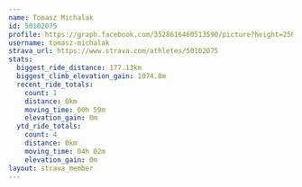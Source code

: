 ```yaml
---
name: Tomasz Michalak
id: 50102075
profile: https://graph.facebook.com/3528616460513590/picture?height=256&width=256
username: tomasz-michalak
strava_url: https://www.strava.com/athletes/50102075
stats:
  biggest_ride_distance: 177.13km
  biggest_climb_elevation_gain: 1074.8m
  recent_ride_totals:
    count: 1
    distance: 0km
    moving_time: 00h 59m
    elevation_gain: 0m
  ytd_ride_totals:
    count: 4
    distance: 0km
    moving_time: 04h 02m
    elevation_gain: 0m
layout: strava_member
--- 
```

